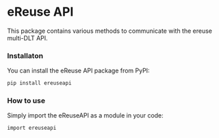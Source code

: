 # eReuse API 

This package contains various methods to communicate with the ereuse multi-DLT API.

### Installaton

You can install the eReuse API package from PyPI:

```sh
pip install ereuseapi
```

### How to use

Simply import the eReuseAPI as a module in your code:

```sh
import ereuseapi
```

